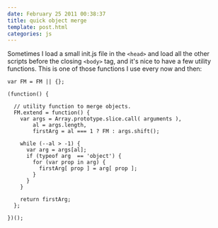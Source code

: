 ```yaml
---
date: February 25 2011 00:38:37
title: quick object merge
template: post.html
categories: js
---
```


Sometimes I load a small init.js file in the `<head>` and load all the other scripts before the closing `<body>` tag, and it's nice to have a few utility functions. This is one of those functions I use every now and then:

```
var FM = FM || {};

(function() {

  // utility function to merge objects.
  FM.extend = function() {
    var args = Array.prototype.slice.call( arguments ),
        al = args.length,
        firstArg = al === 1 ? FM : args.shift();

    while (--al > -1) {
      var arg = args[al];
      if (typeof arg  == 'object') {
        for (var prop in arg) {
          firstArg[ prop ] = arg[ prop ];
        }
      }
    }

    return firstArg;
  };

})();
```
